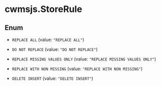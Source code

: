 # cwmsjs.StoreRule

## Enum


* `REPLACE ALL` (value: `"REPLACE ALL"`)

* `DO NOT REPLACE` (value: `"DO NOT REPLACE"`)

* `REPLACE MISSING VALUES ONLY` (value: `"REPLACE MISSING VALUES ONLY"`)

* `REPLACE WITH NON MISSING` (value: `"REPLACE WITH NON MISSING"`)

* `DELETE INSERT` (value: `"DELETE INSERT"`)



